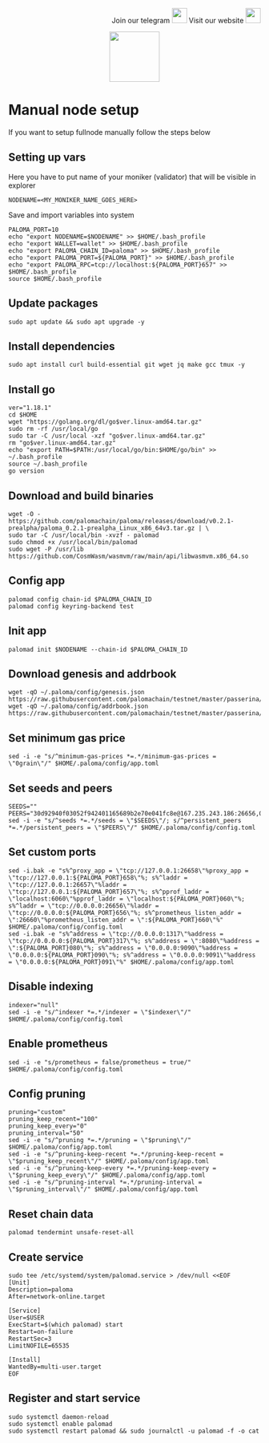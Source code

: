 <p style="font-size:14px" align="right">
Join our telegram <a href="https://t.me/kjnotes" target="_blank"><img src="https://user-images.githubusercontent.com/50621007/168689534-796f181e-3e4c-43a5-8183-9888fc92cfa7.png" width="30"/></a>
Visit our website <a href="https://kjnodes.com/" target="_blank"><img src="https://user-images.githubusercontent.com/50621007/168689709-7e537ca6-b6b8-4adc-9bd0-186ea4ea4aed.png" width="30"/></a>
</p>

<p align="center">
  <img height="100" height="auto" src="https://user-images.githubusercontent.com/50621007/172488614-7d93b016-5fe4-4a51-99e2-67da5875ab7a.png">
</p>

# Manual node  setup
If you want to setup fullnode manually follow the steps below

## Setting up vars
Here you have to put name of your moniker (validator) that will be visible in explorer
```
NODENAME=<MY_MONIKER_NAME_GOES_HERE>
```

Save and import variables into system
```
PALOMA_PORT=10
echo "export NODENAME=$NODENAME" >> $HOME/.bash_profile
echo "export WALLET=wallet" >> $HOME/.bash_profile
echo "export PALOMA_CHAIN_ID=paloma" >> $HOME/.bash_profile
echo "export PALOMA_PORT=${PALOMA_PORT}" >> $HOME/.bash_profile
echo "export PALOMA_RPC=tcp://localhost:${PALOMA_PORT}657" >> $HOME/.bash_profile
source $HOME/.bash_profile
```

## Update packages
```
sudo apt update && sudo apt upgrade -y
```

## Install dependencies
```
sudo apt install curl build-essential git wget jq make gcc tmux -y
```

## Install go
```
ver="1.18.1"
cd $HOME
wget "https://golang.org/dl/go$ver.linux-amd64.tar.gz"
sudo rm -rf /usr/local/go
sudo tar -C /usr/local -xzf "go$ver.linux-amd64.tar.gz"
rm "go$ver.linux-amd64.tar.gz"
echo "export PATH=$PATH:/usr/local/go/bin:$HOME/go/bin" >> ~/.bash_profile
source ~/.bash_profile
go version
```

## Download and build binaries
```
wget -O - https://github.com/palomachain/paloma/releases/download/v0.2.1-prealpha/paloma_0.2.1-prealpha_Linux_x86_64v3.tar.gz | \
sudo tar -C /usr/local/bin -xvzf - palomad
sudo chmod +x /usr/local/bin/palomad
sudo wget -P /usr/lib https://github.com/CosmWasm/wasmvm/raw/main/api/libwasmvm.x86_64.so
```

## Config app
```
palomad config chain-id $PALOMA_CHAIN_ID
palomad config keyring-backend test
```

## Init app
```
palomad init $NODENAME --chain-id $PALOMA_CHAIN_ID
```

## Download genesis and addrbook
```
wget -qO ~/.paloma/config/genesis.json https://raw.githubusercontent.com/palomachain/testnet/master/passerina/genesis.json
wget -qO ~/.paloma/config/addrbook.json https://raw.githubusercontent.com/palomachain/testnet/master/passerina/addrbook.json
```

## Set minimum gas price
```
sed -i -e "s/^minimum-gas-prices *=.*/minimum-gas-prices = \"0grain\"/" $HOME/.paloma/config/app.toml
```

## Set seeds and peers
```
SEEDS=""
PEERS="30d92940f03052f942401165689b2e70e041fc8e@167.235.243.186:26656,02c92c5ebd44822d26dc88f6e1a333cf692cf802@95.31.16.222:26656,8e365511d7cd078ae8f0acf771dc3642f6eaa077@20.127.7.19:36416,0f4411c257bfe7bf191c2c3fd32b385a363487cf@167.71.247.34:26656,fae84ec72a6f686d76096053e0532a65b69e5228@143.198.169.111:26656,a70cab8943a70171272d62e6e3e2eaf704b9693c@149.102.148.127:26656,f5fd79e1086ebd5503e0ab19314746a7b1b8e220@144.91.77.189:36776,7980e25d5a9f8370969676808e4be7244b5d6a67@134.209.95.202:26656,cbef1c2d365c1b087e22e5d1c3ebdd10250e34d2@159.65.14.48:26656,dcc02e5e4e9aa8bec92a27bb148a20232d913420@5.161.111.18:26656,fd12957ba333022359b5a7c2285aa158ae6af04c@195.201.235.194:26656,92cbddc9bd34904b2044d640c5da1c6da4b81877@194.163.169.166:26656,14ca25ab5cfdc7a28b6600e4ac64303035e4e65a@54.193.147.0:26656,5af8117a3b45f9611a910954735367f867530825@46.228.199.8:26656,8ec7f59d20d2155d3b0f7b09b4762248ce84f04e@74.220.22.51:26656,8bbe63d166c3c09241ba93464449e4b8009d17eb@20.240.51.154:26656,949f02a722f1d1bbb254091c77a4837df392717a@165.232.130.3:26656,c9b64b1f2e305c8f406801af891592ff1141a77d@161.97.73.185:26656,e756146a910dadb75deaed8a6dc2491fe6fe3677@143.198.179.94:26656,03d507609c6cb48998d8bd7e9c612324bcc6ff87@188.166.168.176:36416,89b9f4fed146b01044dc9f72ead13c6537367cbd@20.102.99.251:26656,a6fb5aaabe1170c5b3d3a654502e77701fdde2e4@207.244.237.70:26656,120be42c0d9061ae7ade4445159034b496240f76@20.114.129.135:26656,78b6d4fbc0ac6c4b9c0e10659ae669766d785855@65.21.151.93:26656"
sed -i -e "s/^seeds *=.*/seeds = \"$SEEDS\"/; s/^persistent_peers *=.*/persistent_peers = \"$PEERS\"/" $HOME/.paloma/config/config.toml
```

## Set custom ports
```
sed -i.bak -e "s%^proxy_app = \"tcp://127.0.0.1:26658\"%proxy_app = \"tcp://127.0.0.1:${PALOMA_PORT}658\"%; s%^laddr = \"tcp://127.0.0.1:26657\"%laddr = \"tcp://127.0.0.1:${PALOMA_PORT}657\"%; s%^pprof_laddr = \"localhost:6060\"%pprof_laddr = \"localhost:${PALOMA_PORT}060\"%; s%^laddr = \"tcp://0.0.0.0:26656\"%laddr = \"tcp://0.0.0.0:${PALOMA_PORT}656\"%; s%^prometheus_listen_addr = \":26660\"%prometheus_listen_addr = \":${PALOMA_PORT}660\"%" $HOME/.paloma/config/config.toml
sed -i.bak -e "s%^address = \"tcp://0.0.0.0:1317\"%address = \"tcp://0.0.0.0:${PALOMA_PORT}317\"%; s%^address = \":8080\"%address = \":${PALOMA_PORT}080\"%; s%^address = \"0.0.0.0:9090\"%address = \"0.0.0.0:${PALOMA_PORT}090\"%; s%^address = \"0.0.0.0:9091\"%address = \"0.0.0.0:${PALOMA_PORT}091\"%" $HOME/.paloma/config/app.toml
```

## Disable indexing
```
indexer="null"
sed -i -e "s/^indexer *=.*/indexer = \"$indexer\"/" $HOME/.paloma/config/config.toml
```

## Enable prometheus
```
sed -i -e "s/prometheus = false/prometheus = true/" $HOME/.paloma/config/config.toml
```

## Config pruning
```
pruning="custom"
pruning_keep_recent="100"
pruning_keep_every="0"
pruning_interval="50"
sed -i -e "s/^pruning *=.*/pruning = \"$pruning\"/" $HOME/.paloma/config/app.toml
sed -i -e "s/^pruning-keep-recent *=.*/pruning-keep-recent = \"$pruning_keep_recent\"/" $HOME/.paloma/config/app.toml
sed -i -e "s/^pruning-keep-every *=.*/pruning-keep-every = \"$pruning_keep_every\"/" $HOME/.paloma/config/app.toml
sed -i -e "s/^pruning-interval *=.*/pruning-interval = \"$pruning_interval\"/" $HOME/.paloma/config/app.toml
```

## Reset chain data
```
palomad tendermint unsafe-reset-all
```

## Create service
```
sudo tee /etc/systemd/system/palomad.service > /dev/null <<EOF
[Unit]
Description=paloma
After=network-online.target

[Service]
User=$USER
ExecStart=$(which palomad) start
Restart=on-failure
RestartSec=3
LimitNOFILE=65535

[Install]
WantedBy=multi-user.target
EOF
```

## Register and start service
```
sudo systemctl daemon-reload
sudo systemctl enable palomad
sudo systemctl restart palomad && sudo journalctl -u palomad -f -o cat
```
